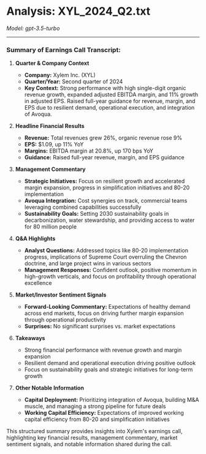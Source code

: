 # Analysis: XYL_2024_Q2.txt

*Model: gpt-3.5-turbo*

---

### Summary of Earnings Call Transcript:

1. **Quarter & Company Context**
   - **Company:** Xylem Inc. (XYL)
   - **Quarter/Year:** Second quarter of 2024
   - **Key Context:** Strong performance with high single-digit organic revenue growth, expanded adjusted EBITDA margin, and 11% growth in adjusted EPS. Raised full-year guidance for revenue, margin, and EPS due to resilient demand, operational execution, and integration of Avoqua.

2. **Headline Financial Results**
   - **Revenue:** Total revenues grew 26%, organic revenue rose 9%
   - **EPS:** $1.09, up 11% YoY
   - **Margins:** EBITDA margin at 20.8%, up 170 bps YoY
   - **Guidance:** Raised full-year revenue, margin, and EPS guidance

3. **Management Commentary**
   - **Strategic Initiatives:** Focus on resilient growth and accelerated margin expansion, progress in simplification initiatives and 80-20 implementation
   - **Avoqua Integration:** Cost synergies on track, commercial teams leveraging combined capabilities successfully
   - **Sustainability Goals:** Setting 2030 sustainability goals in decarbonization, water stewardship, and providing access to water for 80 million people

4. **Q&A Highlights**
   - **Analyst Questions:** Addressed topics like 80-20 implementation progress, implications of Supreme Court overruling the Chevron doctrine, and large project wins in various sectors
   - **Management Responses:** Confident outlook, positive momentum in high-growth verticals, and focus on profitability through operational excellence

5. **Market/Investor Sentiment Signals**
   - **Forward-Looking Commentary:** Expectations of healthy demand across end markets, focus on driving further margin expansion through operational productivity
   - **Surprises:** No significant surprises vs. market expectations

6. **Takeaways**
   - Strong financial performance with revenue growth and margin expansion
   - Resilient demand and operational execution driving positive outlook
   - Focus on sustainability goals and strategic initiatives for long-term growth

7. **Other Notable Information**
   - **Capital Deployment:** Prioritizing integration of Avoqua, building M&A muscle, and managing a strong pipeline for future deals
   - **Working Capital Efficiency:** Expectations of improved working capital efficiency from 80-20 and simplification initiatives

This structured summary provides insights into Xylem's earnings call, highlighting key financial results, management commentary, market sentiment signals, and notable information shared during the call.
